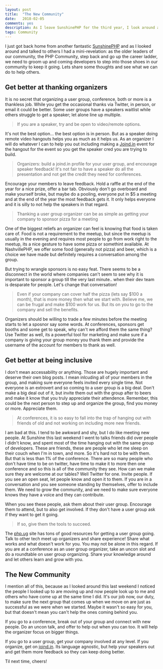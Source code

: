 ```yaml
---
layout: post
title:  "The New Community"
date:   2018-02-05
comments: yes
description: As I leave SunshinePHP for the third year, I look around and realize the changing of the guard.
tags: Community 
---
```


I just got back home from another fantastic [SunshinePHP](https://sunshinephp.com) and as I looked around and talked to others I had a mini-revelation: as the older leaders of our community, the PHP Community, step back and go up the career ladder, we need to groom up and coming developers to step into those shoes in our community to keep it going. Lets share some thoughts and see what we can do to help others. 


## Get better at thanking organizers 

It is no secret that organizing a user group, conference, both or more is a thankless job. While you get the occasional thanks via Twitter, in person, or email it could be better. Some user groups have a speakers waitlist while others struggle to get a speaker; let alone line up multiple. 

> If you are a speaker, try and be open to video/remote options. 

It's not the best option... the best option is in person. But as a speaker doing remote video hangouts helps you as much as it helps us. As an organizer I will do whatever I can to help you out including making a [Joind.in](https://joind.in) event for the hangout for the event so you get the speaker cred you are trying to build. 

> Organizers: build a joind.in profile for your user group, and encourage speaker feedback! It's not fair to have a speaker do all the presentation and not get the credit they need for conferences. 

Encourage your members to leave feedback. Hold a raffle at the end of the year for a nice prize, offer a bar tab. Obviously don't go overboard and make yourself broke, but maybe do a pooling, everyone put in $5 a meeting and at the end of the year the most feedback gets it. It only helps everyone and it is silly to not help the speakers in that regard. 

> Thanking a user group organizer can be as simple as getting your company to sponsor pizza for a meeting

One of the biggest reliefs an organizer can feel is knowing that food is taken care of. Food is not a requirement to the meetup, but since the meetup is usually in the evening and requires most people to go from work right to the meetup, its a nice gesture to have some pizza or somethint available. At NashvillePHP, we offer some food (generally not pizza) and beer, which is a choice we have made but definitely requires a conversation among the group.

But trying to wrangle sponsors is no easy feat. There seems to be a disconnect in the world where companies can't seem to see why it is important to sponsor a group till the very last minute.. when their dev team is desparate for people. Let's change that conversation!

> Even if your company can cover half the pizza (lets say $100 a month), that is more money then what we start with. Believe me, we can be frugal and make $100 work for us. But its on you to go to the company and sell the benefits. 

Organizers should be willing to trade a few minutes before the meeting starts to let a sposnor say some words. At conferences, sponsors get booths and some get to speak, why can't we afford them the same thing? Use Twitter as well, its a powerful tool for marketing and make sure if a company is giving your group money you thank them and provide the username of the account for members to thank as well. 

## Get better at being inclusive

I don't mean accessability or anything. Those are hugely important and deserve their own blog posts. I mean inlcuding all of your members in the group, and making sure everyone feels invited every single time. Not everyone is an extrovert and so coming to a user group is a big deal. Don't make a big deal out of it, but invite them out with the group after to beers and make it know that you truly appreciate their attendence. Remember, this could be the next person to step up and organize the group, find you money or more. Appreciate them. 

> At conferences, it is so easy to fall into the trap of hanging out with friends of old and not working on including more new friends. 

I am bad at this. I tend to be awkward and shy, but I do like meeting new people. At Sunshine this last weekend I went to talks friends did over people I didn't know, and spent most of the time hanging out with the same group of developers. These are friends, these are people who let me sleep on their couch when I'm in town, and more. So it's hard not to be with them. But that is less than 1% of the conference. There are so many people who don't have time to be on twitter, have time to make it to more then one conference and so this is all of the community they see. How can we make sure they are welcome at our tables? Well Twitter for one. Invite people. If you see an open seat, let people know and open it to them. If you are in a conversation and you see someone standing by themselves, offer to include them. We need to grow the community, and we need to make sure everyone knows they have a voice and they can contribute. 

When you see these people, ask them about their user group. Encourage them to attend, but to also get involved. If they don't have a user group ask if they want to get it going. 

> If so, give them the tools to succeed.

The [php.ug](https://php.ug) site has tons of good resources for getting a user group going. Talk to other tech meet up organizers and share experience! Share what works and what doesn't work for you. You may not be alone in this regard. If you are at a conference as an user group organizer, take an uncon slot and do a roundtable on user group organizing. Share your knowledge around and let others learn and grow with you. 

## The New Community

I mention all of this, because as I looked around this last weekend I noticed the people I looked up to are moving up and now people look up to me and others who have come up at the same time I did. It's our job now, our duty, to make sure the next group that comes up when we move on are just as successful as we were when we started. Maybe it wasn't so easy for you, but that doesn't mean you can't help the ones coming behind you. 

If you go to a conference, break out of your group and connect with new people. Do an uncon talk, and offer to help out when you can too. It will help the organizer focus on bigger things. 

If you go to a user group, get your company involved at any level. If you organize, get on [joind.in](https://joind.in). Its language agnostic, but help your speakers out and get them more feedback so they can keep doing better.

Til next time, cheers!

